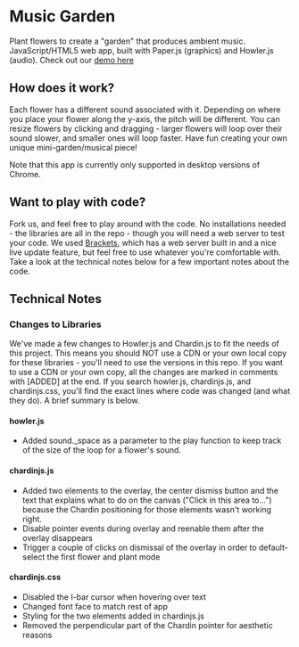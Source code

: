 # Music Garden
Plant flowers to create a "garden" that produces ambient music. JavaScript/HTML5 web app, built with Paper.js (graphics) and Howler.js (audio). Check out our [demo here](https://nlread.github.io/music-garden/)

## How does it work? 
Each flower has a different sound associated with it. Depending on where you place your flower along the y-axis, the pitch will be different. You can resize flowers by clicking and dragging - larger flowers will loop over their sound slower, and smaller ones will loop faster. Have fun creating your own unique mini-garden/musical piece!

Note that this app is currently only supported in desktop versions of Chrome.

## Want to play with code?
Fork us, and feel free to play around with the code. No installations needed - the libraries are all in the repo - though you will need a web server to test your code. We used [Brackets](http://brackets.io/), which has a web server built in and a nice live update feature, but feel free to use whatever you're comfortable with. Take a look at the technical notes below for a few important notes about the code.

## Technical Notes
### Changes to Libraries
We've made a few changes to Howler.js and Chardin.js to fit the needs of this project. This means you should NOT use a CDN or your own local copy for these libraries - you'll need to use the versions in this repo. If you want to use a CDN or your own copy, all the changes are marked in comments with [ADDED] at the end. If you search howler.js, chardinjs.js, and chardinjs.css, you'll find the exact lines where code was changed (and what they do). A brief summary is below.

#### howler.js
+ Added sound.\_space as a parameter to the play function to keep track of the size of the loop for a flower's sound.

#### chardinjs.js
+ Added two elements to the overlay, the center dismiss button and the text that explains what to do on the canvas ("Click in this area to...") because the Chardin positioning for those elements wasn't working right.
+ Disable pointer events during overlay and reenable them after the overlay disappears
+ Trigger a couple of clicks on dismissal of the overlay in order to default-select the first flower and plant mode

#### chardinjs.css
+ Disabled the I-bar cursor when hovering over text
+ Changed font face to match rest of app
+ Styling for the two elements added in chardinjs.js
+ Removed the perpendicular part of the Chardin pointer for aesthetic reasons
